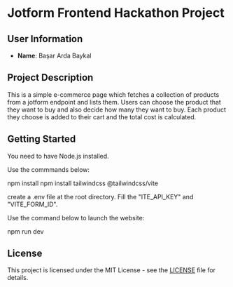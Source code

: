 # Jotform Frontend Hackathon Project

## User Information

- **Name**: Başar Arda Baykal

## Project Description
This is a simple e-commerce page which fetches a collection of products from a jotform endpoint and lists them.
Users can choose the product that they want to buy and also decide how many they want to buy.
Each product they choose is added to their cart and the total cost is calculated.

## Getting Started
You need to have Node.js installed.


Use the commmands below:

npm install
npm install tailwindcss @tailwindcss/vite


create a .env file at the root directory. Fill the "ITE_API_KEY" and "VITE_FORM_ID".


Use the command below to launch the website:

npm run dev

## License
This project is licensed under the MIT License - see the [LICENSE](LICENSE) file for details. 